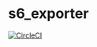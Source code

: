 # s6_exporter
[![CircleCI](https://circleci.com/gh/imgix/s6_exporter.svg?style=svg)](https://circleci.com/gh/imgix/s6_exporter)
